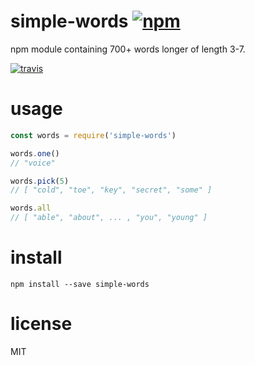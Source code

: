# simple-words [![npm](https://img.shields.io/npm/v/simple-words.svg)](https://www.npmjs.com/package/simple-words)

npm module containing 700+ words longer of length 3-7.

[![travis](https://travis-ci.org/nikersify/simple-words.svg?branch=master)](https://travis-ci.org/nikersify/simple-words)

# usage

```javascript
const words = require('simple-words')

words.one()
// "voice"

words.pick(5)
// [ "cold", "toe", "key", "secret", "some" ]

words.all
// [ "able", "about", ... , "you", "young" ]
```

# install

`npm install --save simple-words`

# license

MIT
